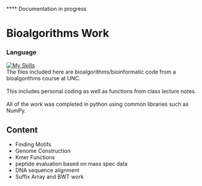 **** Documentation in progress

# Bioalgorithms Work
### Language 
[![My Skills](https://skills.thijs.gg/icons?i=python)](https://skills.thijs.gg)
<br>
The files included here are bioalgorithms/bioinformatic code from a bioalgorithms course at UNC.
<br><br>
This includes personal coding as well as functions from class lecture notes.
<br><br>
All of the work was completed in python using common libraries such as NumPy.
<br>
## Content
- Finding Motifs
- Genome Construction
- Kmer Functions
- peptide evaluation based on mass spec data
- DNA sequence alignment
- Suffix Array and BWT work

